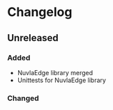 # Changelog

## Unreleased
### Added
 - NuvlaEdge library merged
 - Unittests for NuvlaEdge library
### Changed